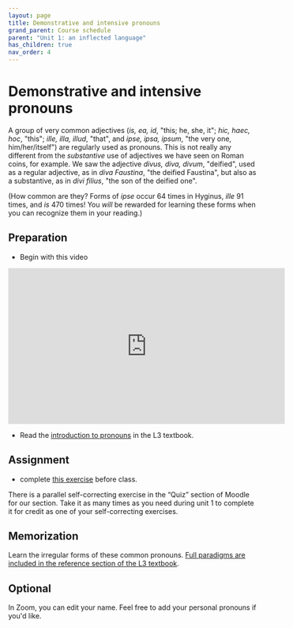 ```yaml
---
layout: page
title: Demonstrative and intensive pronouns
grand_parent: Course schedule
parent: "Unit 1: an inflected language"
has_children: true
nav_order: 4
---
```


# Demonstrative and intensive pronouns

A group of very common adjectives (*is, ea, id*, "this; he, she, it"; *hic, haec, hoc*, "this"; *ille, illa, illud*, "that", and *ipse, ipsa, ipsum*, "the very one, him/her/itself") are regularly used as pronouns.  This is not really any different from the *substantive* use of adjectives we have seen on Roman coins, for example.  We saw the adjective *divus, diva, divum*, "deified", used as a regular adjective, as in *diva Faustina*, "the deified Faustina", but also as a substantive,  as in *divi filius*, "the son of the deified one".

(How common are they?  Forms of *ipse* occur 64 times in Hyginus, *ille* 91 times, and *is* 470 times! You *will* be rewarded for learning these forms when you can recognize them in your reading.)


## Preparation

- Begin with this video

<iframe width="560" height="315" src="https://www.youtube.com/embed/Ko88xi01AMY" frameborder="0" allow="accelerometer; autoplay; encrypted-media; gyroscope; picture-in-picture" allowfullscreen></iframe>

- Read the [introduction to pronouns](https://lingualatina.github.io/textbook/presentation/01-nouns-adjs-pron/pronouns/) in the L3 textbook.

## Assignment

- complete [this exercise](./exercise/) before class.

There is a parallel self-correcting exercise in the “Quiz” section of Moodle for our section. Take it as many times as you need during unit 1 to complete it for credit as one of your self-correcting exercises.

## Memorization

Learn the irregular forms of these common pronouns.  [Full paradigms are included in the reference section of the L3 textbook](https://lingualatina.github.io/textbook/reference/pronouns-paradigms/).

## Optional

In Zoom, you can edit your name.  Feel free to add your personal pronouns if you'd like.
